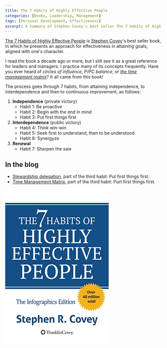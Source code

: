```yaml
---
title: The 7 Habits of Highly Effective People
categories: [Books, Leadership, Management]
tags: [Personal Development, Effectiveness]
excerpt: A Summary of Stephen Covey's best seller The 7 Habits of Highly Effective People, a great reading about leadership and management.
---
```


[The 7 Habits of Highly Effective People](https://www.goodreads.com/book/show/36072.The_7_Habits_of_Highly_Effective_People) is [Stephen Covey](https://en.wikipedia.org/wiki/Stephen_Covey)'s best seller book, in which he presents an approach for effectiveness in attaining goals, aligned with one's character.

I read the book a decade ago or more, but I still see it as a great reference for leaders and managers. I practice many of its concepts frequently. Have you ever heard of *circles of influence*, *P/PC balance*, or *[the time management matrix](/eisenhower-matrix)*? It all came from this book!

The process goes through 7 habits, from attaining independence, to interdependence and then to continuous improvement, as follows:

1. **Independence** (private victory)
   - Habit 1: Be proactive
   - Habit 2: Begin with the end in mind
   - Habit 3: Put first things first
2. **Interdependence** (public victory)
   - Habit 4: Think win-win
   - Habit 5: Seek first to understand, then to be understood
   - Habit 6: Synergyze
3. **Renewal**
   - Habit 7: Sharpen the saw

## In the blog

- [Stewardship delegation](/stewardship-delegation), part of the third habit: Put first things first.
- [Time Management Matrix](/eisenhower-matrix), part of the third habit: Purt first things first.

![The 7 Habits of Highly Effective People book cover](/images/book-cover/the-7-habits-of-highly-effective-people-stephen-covey.jpg)